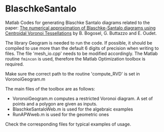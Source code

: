 # BlaschkeSantalo
Matlab Codes for generating Blaschke Santalo diagrams related to the paper:  [The numerical approximation of Blaschke-Santalo diagrams using Centroidal Voronoi Tessellations](https://hal.science/hal-03966754) by B. Bogosel, G. Buttazzo and E. Oudet.

The library Geogram is needed to run the code. If possible, it should be compiled to use more than the default 6 digits of precision when writing to files. The file 'mesh_io.cpp' needs to be modified accordingly. The Matlab routine `fmincon` is used, therefore the Matlab Optimization toolbox is required. 

Make sure the correct path to the routine 'compute_RVD' is set in VoronoiGeogram.m

The main files of the toolbox are as follows:
- VoronoiGeogram.m  computes a restricted Voronoi diagram. A set of points and a polygon are given as inputs.
- BlaschkeSantaloWeb.m is used for the algebraic examples
- RunAPWweb.m is used for the geometric ones

Check the corresponding files for typical examples of usage. 
